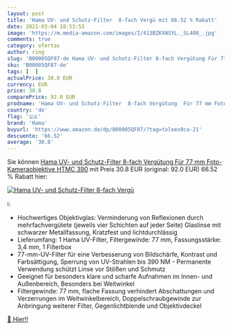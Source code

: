 ```yaml
---
layout: post
title: 'Hama UV- und Schutz-Filter  8-fach Vergü mit 66.52 % Rabatt'
date: 2021-03-04 18:53:53
image: 'https://m.media-amazon.com/images/I/413BZKXNSYL._SL400_.jpg'
comments: true
category: ofertas
author: ring
slug: 'B00005QF87-de Hama UV- und Schutz-Filter 8-fach Vergütung Für 77 mm...'
sku: 'B00005QF87-de'
tags: [  ]
actualPrice: 30.8 EUR
currency: EUR
price: 30.8
comparePrice: 92.0 EUR
prodname: 'Hama UV- und Schutz-Filter  8-fach Vergütung  Für 77 mm Foto-Kameraobjektive  HTMC  390'
country: 'de'
flag: '🇩🇪'
brand: 'Hama'
buyurl: 'https://www.amazon.de/dp/B00005QF87/?tag=tolees0ca-21'
descuento: '66.52'
average: '30.8'
---
```


Sie können [Hama UV- und Schutz-Filter  8-fach Vergütung  Für 77 mm Foto-Kameraobjektive  HTMC  390](https://www.amazon.de/dp/B00005QF87/?tag=tolees0ca-21) mit Preis 30.8 EUR (original: 92.0 EUR) 66.52 % Rabatt hier:

[![Hama UV- und Schutz-Filter  8-fach Vergü](https://m.media-amazon.com/images/I/413BZKXNSYL._SL400_.jpg)](https://www.amazon.de/dp/B00005QF87/?tag=tolees0ca-21)

ℹ️:

- Hochwertiges Objektivglas: Verminderung von Reflexionen durch mehrfachvergütete (jeweils vier Schichten auf jeder Seite) Glaslinse mit schwarzer Metallfassung, Kratzfest und lichtdurchlässig
- Lieferumfang: 1 Hama UV-Filter, Filtergewinde: 77 mm, Fassungsstärke: 3,4 mm, 1 Filterbox
- 77-mm-UV-Filter für eine Verbesserung von Bildschärfe, Kontrast und Farbsättigung, Sperrung von UV-Strahlen bis 390 NM - Permanente Verwendung schützt Linse vor Stößen und Schmutz
- Geeignet für besonders klare und scharfe Aufnahmen im Innen- und Außenbereich, Besonders bei Weitwinkel
- Filtergewinde: 77 mm, flache Fassung verhindert Abschattungen und Verzerrungen im Weitwinkelbereich, Doppelschraubgewinde zur Anbringung weiterer Filter, Gegenlichtblende und Objektivdeckel

[🛒 Hier!!](https://www.amazon.de/dp/B00005QF87/?tag=tolees0ca-21)
